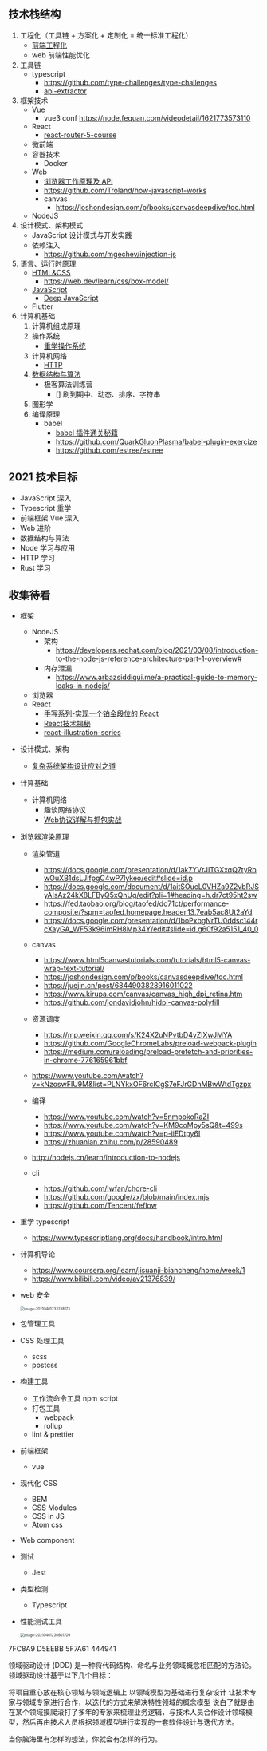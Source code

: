 ## 技术栈结构

1. 工程化（工具链 + 方案化 + 定制化 = 统一标准工程化）
   - [前端工程化](./前端工程化/README.md)
   - web 前端性能优化
2. 工具链
   - typescript
     - https://github.com/type-challenges/type-challenges
     - [api-extractor](https://api-extractor.com/)
3. 框架技术
   - [Vue](./Vue/README.md)
     - vue3 conf https://node.fequan.com/videodetail/1621773573110
   - React
     - [react-router-5-course](https://github.com/ReactTraining/react-router-5-course)
   - 微前端
   - 容器技术
     - Docker
   - Web
     - [浏览器工作原理及 API](./浏览器原理及API/README.md)
     - https://github.com/Troland/how-javascript-works
     - canvas
       - https://joshondesign.com/p/books/canvasdeepdive/toc.html
   - NodeJS
4. 设计模式、架构模式
   - JavaScript 设计模式与开发实践
   - 依赖注入
     - https://github.com/mgechev/injection-js
5. 语言、运行时原理
   - [HTML&CSS](./HTML&CSS/README.md)
     - https://web.dev/learn/css/box-model/
   - [JavaScript](./JavaScript/README.md)
     - [Deep JavaScript](https://exploringjs.com/deep-js/toc.html)
   - Flutter
6. 计算机基础
   1. 计算机组成原理
   2. 操作系统
      - [重学操作系统](https://kaiwu.lagou.com/course/courseInfo.htm?courseId=478#/content)
   3. 计算机网络
      - [HTTP](./HTTP/README.md)
   4. [数据结构与算法](./数据结构与算法/README.md)
      - 极客算法训练营
        - [] 刷到期中、动态、排序、字符串
   5. 图形学
   6. 编译原理
      - babel
        - [ babel 插件通关秘籍](https://juejin.cn/book/6946117847848321055/section)
        - https://github.com/QuarkGluonPlasma/babel-plugin-exercize
        - https://github.com/estree/estree
## 2021 技术目标

- JavaScript 深入
- Typescript 重学
- 前端框架 Vue 深入
- Web 进阶
- 数据结构与算法
- Node 学习与应用
- HTTP 学习
- Rust 学习
## 收集待看

- 框架
  - NodeJS
    - 架构
      - https://developers.redhat.com/blog/2021/03/08/introduction-to-the-node-js-reference-architecture-part-1-overview#
    - 内存泄漏
      - https://www.arbazsiddiqui.me/a-practical-guide-to-memory-leaks-in-nodejs/
  - 浏览器
  - React
    - [手写系列-实现一个铂金段位的 React](https://mp.weixin.qq.com/s/C4pjEzYPZocRnJOaF1q0Jg)
    - [React技术揭秘](https://react.iamkasong.com)
    - [react-illustration-series](https://github.com/7kms/react-illustration-series)
- 设计模式、架构
  - [复杂系统架构设计应对之道](https://mp.weixin.qq.com/s/u5hW529GczJNZU0RdVPgeg)
- 计算基础
  - 计算机网络
    - 趣谈网络协议
    - [Web协议详解与抓包实战](https://www.youtube.com/playlist?list=PLoZQ0sz6CBHGLlYNKB-yzDRasrAYytelS)


- 浏览器渲染原理
  - 渲染管道
    - https://docs.google.com/presentation/d/1ak7YVrJITGXxqQ7tyRbwOuXB1dsLJlfpgC4wP7lykeo/edit#slide=id.p
    - https://docs.google.com/document/d/1aitSOucL0VHZa9Z2vbRJSyAIsAz24kX8LFByQ5xQnUg/edit?pli=1#heading=h.dr7ct95ht2sw
    - https://fed.taobao.org/blog/taofed/do71ct/performance-composite/?spm=taofed.homepage.header.13.7eab5ac8Ut2aYd
    - https://docs.google.com/presentation/d/1boPxbgNrTU0ddsc144rcXayGA_WF53k96imRH8Mp34Y/edit#slide=id.g60f92a5151_40_0
  - canvas
    - https://www.html5canvastutorials.com/tutorials/html5-canvas-wrap-text-tutorial/
    - https://joshondesign.com/p/books/canvasdeepdive/toc.html
    - https://juejin.cn/post/6844903828916011022
    - https://www.kirupa.com/canvas/canvas_high_dpi_retina.htm
    - https://github.com/jondavidjohn/hidpi-canvas-polyfill
  - 资源调度
    - https://mp.weixin.qq.com/s/K24X2uNPvtbD4vZlXwJMYA
    - https://github.com/GoogleChromeLabs/preload-webpack-plugin
    - https://medium.com/reloading/preload-prefetch-and-priorities-in-chrome-776165961bbf
  - https://www.youtube.com/watch?v=kNzoswFIU9M&list=PLNYkxOF6rcICgS7eFJrGDhMBwWtdTgzpx
  - 编译
    - https://www.youtube.com/watch?v=5nmpokoRaZI
    - https://www.youtube.com/watch?v=KM9coMpy5sQ&t=499s
    - https://www.youtube.com/watch?v=p-iiEDtpy6I
    - https://zhuanlan.zhihu.com/p/28590489


  - http://nodejs.cn/learn/introduction-to-nodejs
  - cli
    - https://github.com/iwfan/chore-cli
    - https://github.com/google/zx/blob/main/index.mjs
    - https://github.com/Tencent/feflow


- 重学 typescript
  - https://www.typescriptlang.org/docs/handbook/intro.html

- 计算机导论
  - https://www.coursera.org/learn/jisuanji-biancheng/home/week/1
  - https://www.bilibili.com/video/av21376839/


- web 安全

  <img src="./images/image-20210401233238173.png" alt="image-20210401233238173" style="zoom:50%;" />

- 包管理工具

- CSS 处理工具

  - scss
  - postcss

- 构建工具

  - 工作流命令工具 npm script
  - 打包工具
    - webpack
    - rollup
  - lint & prettier

- 前端框架

  - vue

- 现代化 CSS

  - BEM
  - CSS Modules
  - CSS in JS
  - Atom css

- Web component

- 测试

  - Jest

- 类型检测

  - Typescript

- 性能测试工具

  <img src="./images/image-20210401230801709.png" alt="image-20210401230801709" style="zoom:50%;" />

7FC8A9
D5EEBB
5F7A61
444941


领域驱动设计 (DDD) 是一种将代码结构、命名与业务领域概念相匹配的方法论。领域驱动设计基于以下几个目标：

将项目重心放在核心领域与领域逻辑上
以领域模型为基础进行复杂设计
让技术专家与领域专家进行合作，以迭代的方式来解决特性领域的概念模型
说白了就是由在某个领域摸爬滚打了多年的专家来梳理业务逻辑，与技术人员合作设计领域模型，然后再由技术人员根据领域模型进行实现的一套软件设计与迭代方法。


当你脑海里有怎样的想法，你就会有怎样的行为。